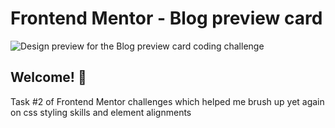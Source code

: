 # Frontend Mentor - Blog preview card

![Design preview for the Blog preview card coding challenge](./assets/finaldesign.png)

## Welcome! 👋

Task #2 of Frontend Mentor challenges which helped me brush up yet again on css styling skills and element alignments
